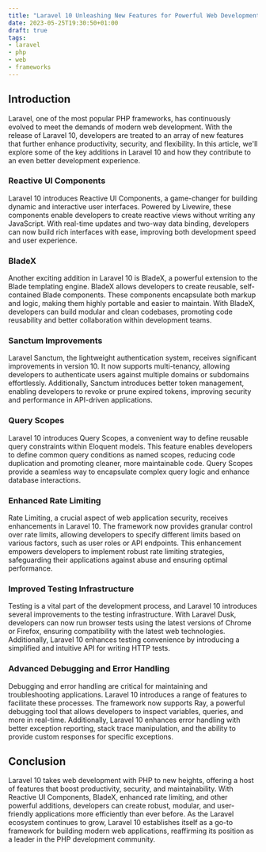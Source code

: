 ```yaml
---
title: "Laravel 10 Unleashing New Features for Powerful Web Development"
date: 2023-05-25T19:30:50+01:00
draft: true
tags: 
- laravel
- php
- web
- frameworks
---
```


## Introduction

Laravel, one of the most popular PHP frameworks, has continuously evolved to meet the demands of modern web development. With the release of Laravel 10, developers are treated to an array of new features that further enhance productivity, security, and flexibility. In this article, we'll explore some of the key additions in Laravel 10 and how they contribute to an even better development experience.

### Reactive UI Components

Laravel 10 introduces Reactive UI Components, a game-changer for building dynamic and interactive user interfaces. Powered by Livewire, these components enable developers to create reactive views without writing any JavaScript. With real-time updates and two-way data binding, developers can now build rich interfaces with ease, improving both development speed and user experience.

### BladeX

Another exciting addition in Laravel 10 is BladeX, a powerful extension to the Blade templating engine. BladeX allows developers to create reusable, self-contained Blade components. These components encapsulate both markup and logic, making them highly portable and easier to maintain. With BladeX, developers can build modular and clean codebases, promoting code reusability and better collaboration within development teams.

### Sanctum Improvements

Laravel Sanctum, the lightweight authentication system, receives significant improvements in version 10. It now supports multi-tenancy, allowing developers to authenticate users against multiple domains or subdomains effortlessly. Additionally, Sanctum introduces better token management, enabling developers to revoke or prune expired tokens, improving security and performance in API-driven applications.

### Query Scopes

Laravel 10 introduces Query Scopes, a convenient way to define reusable query constraints within Eloquent models. This feature enables developers to define common query conditions as named scopes, reducing code duplication and promoting cleaner, more maintainable code. Query Scopes provide a seamless way to encapsulate complex query logic and enhance database interactions.

### Enhanced Rate Limiting

Rate Limiting, a crucial aspect of web application security, receives enhancements in Laravel 10. The framework now provides granular control over rate limits, allowing developers to specify different limits based on various factors, such as user roles or API endpoints. This enhancement empowers developers to implement robust rate limiting strategies, safeguarding their applications against abuse and ensuring optimal performance.

### Improved Testing Infrastructure

Testing is a vital part of the development process, and Laravel 10 introduces several improvements to the testing infrastructure. With Laravel Dusk, developers can now run browser tests using the latest versions of Chrome or Firefox, ensuring compatibility with the latest web technologies. Additionally, Laravel 10 enhances testing convenience by introducing a simplified and intuitive API for writing HTTP tests.

### Advanced Debugging and Error Handling

Debugging and error handling are critical for maintaining and troubleshooting applications. Laravel 10 introduces a range of features to facilitate these processes. The framework now supports Ray, a powerful debugging tool that allows developers to inspect variables, queries, and more in real-time. Additionally, Laravel 10 enhances error handling with better exception reporting, stack trace manipulation, and the ability to provide custom responses for specific exceptions.

## Conclusion

Laravel 10 takes web development with PHP to new heights, offering a host of features that boost productivity, security, and maintainability. With Reactive UI Components, BladeX, enhanced rate limiting, and other powerful additions, developers can create robust, modular, and user-friendly applications more efficiently than ever before. As the Laravel ecosystem continues to grow, Laravel 10 establishes itself as a go-to framework for building modern web applications, reaffirming its position as a leader in the PHP development community.
